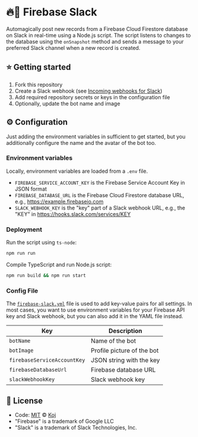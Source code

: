 # 🔥🔔 Firebase Slack

Automagically post new records from a Firebase Cloud Firestore database on Slack in real-time using a Node.js script. The script listens to changes to the database using the `onSnapshot` method and sends a message to your preferred Slack channel when a new record is created.

## ⭐ Getting started

1. Fork this repository
1. Create a Slack webhook (see [Incoming webhooks for Slack](https://slack.com/intl/en-in/help/articles/115005265063-Incoming-webhooks-for-Slack))
1. Add required repository secrets or keys in the configuration file
1. Optionally, update the bot name and image

## ⚙️ Configuration

Just adding the environment variables in sufficient to get started, but you additionally configure the name and the avatar of the bot too.

### Environment variables

Locally, environment variables are loaded from a `.env` file.

- `FIREBASE_SERVICE_ACCOUNT_KEY` is the Firebase Service Account Key in JSON format
- `FIREBASE_DATABASE_URL` is the Firebase Cloud Firestore database URL, e.g., https://example.firebaseio.com
- `SLACK_WEBHOOK_KEY` is the "key" part of a Slack webhook URL, e.g., the "KEY" in https://hooks.slack.com/services/KEY

### Deployment

Run the script using `ts-node`:

```bash
npm run run
```

Compile TypeScript and run Node.js script:

```bash
npm run build && npm run start
```

### Config File

The [`firebase-slack.yml`](./firebase-slack.yml) file is used to add key-value pairs for all settings. In most cases, you want to use environment variables for your Firebase API key and Slack webhook, but you can also add it in the YAML file instead.

| Key | Description |
| --- | ----------- |
| `botName` | Name of the bot |
| `botImage` | Profile picture of the bot |
| `firebaseServiceAccountKey` | JSON string with the key |
| `firebaseDatabaseUrl` | Firebase database URL |
| `slackWebhookKey` | Slack webhook key |

## 📄 License

- Code: [MIT](./LICENSE) © [Koj](https://joinkoj.com)
- "Firebase" is a trademark of Google LLC
- "Slack" is a trademark of Slack Technologies, Inc.
